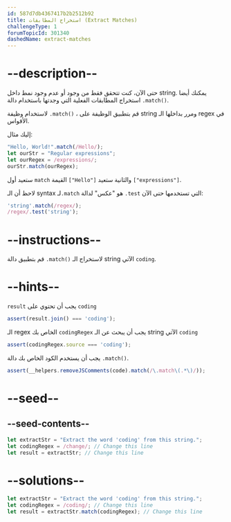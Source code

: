 ```yaml
---
id: 587d7db4367417b2b2512b92
title: استخراج المطابقات (Extract Matches)
challengeType: 1
forumTopicId: 301340
dashedName: extract-matches
---
```


# --description--

حتى الآن، كنت تتحقق فقط من وجود أو عدم وجود نمط داخل string. يمكنك أيضا استخراج المطابقات الفعلية التي وجدتها باستخدام دالة `.match()`.

لاستخدام وظيفة `.match()` ، قم بتطبيق الوظيفة على string ومرر بداخلها الـ regex في الأقواس.

إليك مثال:

```js
"Hello, World!".match(/Hello/);
let ourStr = "Regular expressions";
let ourRegex = /expressions/;
ourStr.match(ourRegex);
```

ستعيد أول `match` القيمة `["Hello"]` والثانية ستعيد `["expressions"]`.

لاحظ أن الـ syntax لـ`.match` هو "عكس" لدالة `.test` التي تستخدمها حتى الآن:

```js
'string'.match(/regex/);
/regex/.test('string');
```

# --instructions--

قم بتطبيق دالة `.match()` لاستخراج الـ string الآتي `coding`.

# --hints--

`result` يجب أن تحتوي على `coding`

```js
assert(result.join() === 'coding');
```

الـ regex الخاص بك `codingRegex` يجب أن يبحث عن الـ string الآتي `coding`

```js
assert(codingRegex.source === 'coding');
```

يجب أن يستخدم الكود الخاص بك دالة `.match()`.

```js
assert(__helpers.removeJSComments(code).match(/\.match\(.*\)/));
```

# --seed--

## --seed-contents--

```js
let extractStr = "Extract the word 'coding' from this string.";
let codingRegex = /change/; // Change this line
let result = extractStr; // Change this line
```

# --solutions--

```js
let extractStr = "Extract the word 'coding' from this string.";
let codingRegex = /coding/; // Change this line
let result = extractStr.match(codingRegex); // Change this line
```
